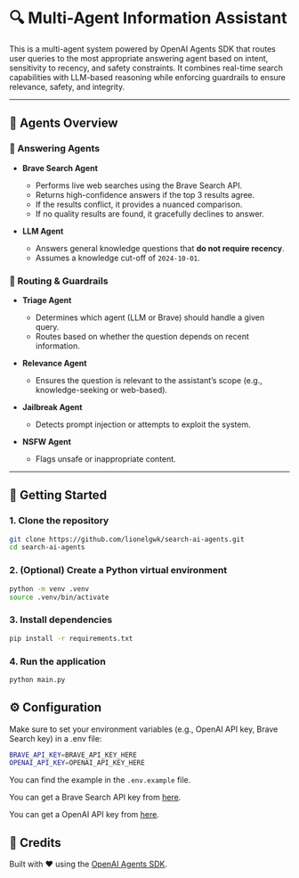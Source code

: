 # 🔍 Multi-Agent Information Assistant

This is a multi-agent system powered by OpenAI Agents SDK that routes user queries to the most appropriate answering agent based on intent, sensitivity to recency, and safety constraints. It combines real-time search capabilities with LLM-based reasoning while enforcing guardrails to ensure relevance, safety, and integrity.

---

## 🧠 Agents Overview

### 🧾 Answering Agents

- **Brave Search Agent**

  - Performs live web searches using the Brave Search API.
  - Returns high-confidence answers if the top 3 results agree.
  - If the results conflict, it provides a nuanced comparison.
  - If no quality results are found, it gracefully declines to answer.

- **LLM Agent**
  - Answers general knowledge questions that **do not require recency**.
  - Assumes a knowledge cut-off of `2024-10-01`.

### 🔀 Routing & Guardrails

- **Triage Agent**

  - Determines which agent (LLM or Brave) should handle a given query.
  - Routes based on whether the question depends on recent information.

- **Relevance Agent**

  - Ensures the question is relevant to the assistant’s scope (e.g., knowledge-seeking or web-based).

- **Jailbreak Agent**

  - Detects prompt injection or attempts to exploit the system.

- **NSFW Agent**
  - Flags unsafe or inappropriate content.

---

## 🚀 Getting Started

### 1. Clone the repository

```bash
git clone https://github.com/lionelgwk/search-ai-agents.git
cd search-ai-agents
```

### 2. (Optional) Create a Python virtual environment

```bash
python -m venv .venv
source .venv/bin/activate
```

### 3. Install dependencies

```bash
pip install -r requirements.txt
```

### 4. Run the application

```bash
python main.py
```

## ⚙️ Configuration

Make sure to set your environment variables (e.g., OpenAI API key, Brave Search key) in a .env file:

```bash
BRAVE_API_KEY=BRAVE_API_KEY_HERE
OPENAI_API_KEY=OPENAI_API_KEY_HERE
```

You can find the example in the `.env.example` file.

You can get a Brave Search API key from [here](https://brave.com/search/api/).

You can get a OpenAI API key from [here](https://platform.openai.com/api-keys).

## 🙌 Credits

Built with ❤️ using the [OpenAI Agents SDK](https://openai.github.io/openai-agents-python/).
